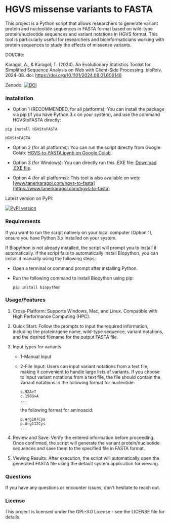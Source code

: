 # HGVS missense variants to FASTA

This project is a Python script that allows researchers to generate variant protein and nucleotide sequences in FASTA format based on wild-type protein/nucleotide sequences and variant notations in HGVS format. This tool is particularly useful for researchers and bioinformaticians working with protein sequences to study the effects of missense variants.

DOI/Cite:

Karagol, A., & Karagol, T. (2024). An Evolutionary Statistics Toolkit for Simplified Sequence Analysis on Web with Client-Side Processing. bioRxiv, 2024-08. doi: https://doi.org/10.1101/2024.08.01.606148

Zenodo: [![DOI](https://zenodo.org/badge/762237493.svg)](https://zenodo.org/doi/10.5281/zenodo.10751304)

### Installation

- Option 1 (RECOMMENDED, for all platforms): You can install the package via pip (if you have Python 3.x on your system), and use the command HGVStoFASTA directly:
```
pip install HGVStoFASTA      
```
```
HGVStoFASTA
```


- Option 2 (for all platforms): You can run the script directly from Google Colab: [HGVS-to-FASTA.ipynb on Google Colab](https://colab.research.google.com/drive/1yiqgo0joTMsBdOz57pTI6i5LgBDWO3zw?usp=sharing).
  
- Option 3 (for Windows): You can directly run this .EXE file: [Download .EXE file](https://drive.google.com/file/d/1rrDwS52b_H1F8sdb93SGLpxQ4JhbRyBB/view?usp=sharing).

- Option 4 (for all platforms): This tool is also available on web: [www.tanerkaragol.com/hgvs-to-fasta](https://www.tanerkaragol.com/hgvs-to-fasta)

Latest version on PyPI:

[![PyPI version](https://badge.fury.io/py/HGVStoFASTA.svg)](https://badge.fury.io/py/HGVStoFASTA)

### Requirements
If you want to run the script natively on your local computer (Option 1), ensure you have Python 3.x installed on your system. 

If Biopython is not already installed, the script will prompt you to install it automatically. 
If the script fails to automatically install Biopython, you can install it manually using the following steps:

- Open a terminal or command prompt after installing Python.
- Run the following command to install Biopython using pip:
  
   ```
   pip install biopython
   ```

### Usage/Features
1. Cross-Platform: Supports Windows, Mac, and Linux. Compatible with High Performance Computing (HPC).

2. Quick Start: Follow the prompts to input the required information, including the protein/gene name, wild-type sequence, variant notations, and the desired filename for the output FASTA file. 


3. Input types for variants
   - 1-Manual Input
   - 2-File Input: Users can input variant notations from a text file, making it convenient to handle large lists of variants.
     If you choose to input variant notations from a text file, the file should contain the variant notations in the following format for nucleotide:
     
      ```
      c.92A>T
      c.150G>A
      ...
      ```
      
      the following format for aminoacid:
       ```
      p.Arg107Cys
      p.Arg112Cys
      ...
      ```

4. Review and Save: Verify the entered information before proceeding. Once confirmed, the script will generate the variant protein/nucleotide sequences and save them to the specified file in FASTA format.

5. Viewing Results: After execution, the script will automatically open the generated FASTA file using the default system application for viewing.


### Questions
If you have any questions or encounter issues, don't hesitate to reach out.

### License
This project is licensed under the  GPL-3.0 License - see the LICENSE file for details.
